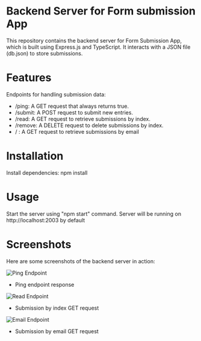 # Backend Server for Form submission App
This repository contains the backend server for Form Submission App, which is built using Express.js and TypeScript. It interacts with a JSON file (db.json) to store submissions.

# Features
Endpoints for handling submission data:
- /ping: A GET request that always returns true.
- /submit: A POST request to submit new entries.
- /read: A GET request to retrieve submissions by index.
- /remove: A DELETE request to delete submissions by index.
- / : A GET request to retrieve submissions by email

# Installation
Install dependencies: npm install

# Usage
Start the server using "npm start" command.
Server will be running on http://localhost:2003 by default

# Screenshots
Here are some screenshots of the backend server in action:

![Ping Endpoint](https://github.com/LaliteshBattula/SlidelyAI_FormServer/assets/127239215/9c8c7710-6cf0-4f8b-bb0a-31187baddb17) 
- Ping endpoint response

![Read Endpoint](https://github.com/LaliteshBattula/SlidelyAI_FormServer/assets/127239215/4ec6b9ca-124d-4f10-808a-a0654e8b7480) 
- Submission by index GET request

![Email Endpoint](https://github.com/LaliteshBattula/SlidelyAI_FormServer/assets/127239215/e0d0a025-e96f-45cc-be92-5179a4aba277) 
- Submission by email GET request
